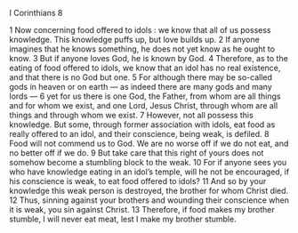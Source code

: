 I Corinthians 8

1	Now concerning food offered to idols : we know that all of us possess knowledge. This knowledge puffs up, but love builds up.
2	If anyone imagines that he knows something, he does not yet know as he ought to know.
3	But if anyone loves God, he is known by God.
4	Therefore, as to the eating of food offered to idols, we know that an idol has no real existence, and that there is no God but one.
5	For although there may be so-called gods in heaven or on earth — as indeed there are many gods and many lords —
6	yet for us there is one God, the Father, from whom are all things and for whom we exist, and one Lord, Jesus Christ, through whom are all things and through whom we exist.
7	However, not all possess this knowledge. But some, through former association with idols, eat food as really offered to an idol, and their conscience, being weak, is defiled.
8	Food will not commend us to God. We are no worse off if we do not eat, and no better off if we do.
9	But take care that this right of yours does not somehow become a stumbling block to the weak.
10	For if anyone sees you who have knowledge eating in an idol’s temple, will he not be encouraged, if his conscience is weak, to eat food offered to idols?
11	And so by your knowledge this weak person is destroyed, the brother for whom Christ died.
12	Thus, sinning against your brothers and wounding their conscience when it is weak, you sin against Christ.
13	Therefore, if food makes my brother stumble, I will never eat meat, lest I make my brother stumble.

